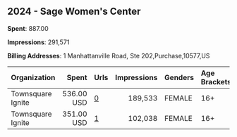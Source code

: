 ## 2024 - Sage Women's Center 
**Spent**: 887.00

**Impressions**: 291,571

**Billing Addresses**: 1 Manhattanville Road, Ste 202,Purchase,10577,US

|Organization|Spent|Urls|Impressions|Genders|Age Brackets|Country Codes|
|:---|---:|:---|---:|:---|:---|:---|
|Townsquare Ignite|536.00 USD|[0](https://www.snap.com/political-ads/asset/ee8f11c8004564fbb38486a6dd06eb5092459fff00007b35fa96b46bd144ad0e?mediaType=jpg)|189,533|FEMALE|16+|united states|
|Townsquare Ignite|351.00 USD|[1](https://www.snap.com/political-ads/asset/b22d4eceb1315d4d783dab34e75be3e805e4f48d0b454e1a1693c0877158be90?mediaType=jpg)|102,038|FEMALE|16+|united states|
